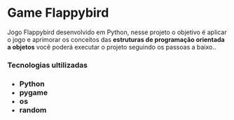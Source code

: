 <h1>Game Flappybird</h3>

<p>Jogo Flappybird desenvolvido em Python, nesse projeto o objetivo é aplicar o jogo e aprimorar os conceitos das <strong>estruturas de programação orientada a objetos</strong> você poderá executar o projeto seguindo os passoas a baixo..</p>

<h3>Tecnologias ultilizadas<h3>
<ul>
<li>Python</li>
<li>pygame</li>
<li>os</li>
<li>random</li>
</ul>
<img src=''>
